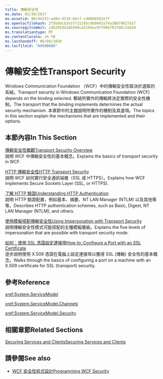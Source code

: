 ```yaml
---
title: 傳輸安全性
ms.date: 03/30/2017
ms.assetid: 86c94153-e48d-4539-b6cf-cd8060582e7f
ms.openlocfilehash: 2f5b8dcb2e37f31195c9b0845a79a38679027a5f
ms.sourcegitcommit: cdb295dd1db589ce5169ac9ff096f01fd0c2da9d
ms.translationtype: MT
ms.contentlocale: zh-TW
ms.lasthandoff: 06/09/2020
ms.locfileid: "84598680"
---
```

# <a name="transport-security"></a><span data-ttu-id="429a1-102">傳輸安全性</span><span class="sxs-lookup"><span data-stu-id="429a1-102">Transport Security</span></span>
<span data-ttu-id="429a1-103">Windows Communication Foundation （WCF）中的傳輸安全性取決於選取的系結。</span><span class="sxs-lookup"><span data-stu-id="429a1-103">Transport security in Windows Communication Foundation (WCF) depends on the binding selected.</span></span> <span data-ttu-id="429a1-104">繫結所實作的傳輸將決定實際的安全性機制。</span><span class="sxs-lookup"><span data-stu-id="429a1-104">The transport that the binding implements determines the actual security mechanism.</span></span> <span data-ttu-id="429a1-105">本章節中的主題說明所實作的機制及其選項。</span><span class="sxs-lookup"><span data-stu-id="429a1-105">The topics in this section explain the mechanisms that are implemented and their options.</span></span>  
  
## <a name="in-this-section"></a><span data-ttu-id="429a1-106">本節內容</span><span class="sxs-lookup"><span data-stu-id="429a1-106">In This Section</span></span>  
 [<span data-ttu-id="429a1-107">傳輸安全性概觀</span><span class="sxs-lookup"><span data-stu-id="429a1-107">Transport Security Overview</span></span>](transport-security-overview.md)  
 <span data-ttu-id="429a1-108">說明 WCF 中傳輸安全性的基本概念。</span><span class="sxs-lookup"><span data-stu-id="429a1-108">Explains the basics of transport security in WCF.</span></span>  
  
 [<span data-ttu-id="429a1-109">HTTP 傳輸安全性</span><span class="sxs-lookup"><span data-stu-id="429a1-109">HTTP Transport Security</span></span>](http-transport-security.md)  
 <span data-ttu-id="429a1-110">說明 WCF 如何實行安全通訊端層（SSL 或 HTTPS）。</span><span class="sxs-lookup"><span data-stu-id="429a1-110">Explains how WCF implements Secure Sockets Layer (SSL, or HTTPS).</span></span>  
  
 [<span data-ttu-id="429a1-111">了解 HTTP 驗證</span><span class="sxs-lookup"><span data-stu-id="429a1-111">Understanding HTTP Authentication</span></span>](understanding-http-authentication.md)  
 <span data-ttu-id="429a1-112">說明 HTTP 驗證配置，例如基本、摘要、NT LAN Manager (NTLM) 以及其他等等。</span><span class="sxs-lookup"><span data-stu-id="429a1-112">Describes HTTP authentication schemes, such as Basic, Digest, NT LAN Manager (NTLM), and others.</span></span>  
  
 [<span data-ttu-id="429a1-113">使用模擬搭配傳輸安全性</span><span class="sxs-lookup"><span data-stu-id="429a1-113">Using Impersonation with Transport Security</span></span>](using-impersonation-with-transport-security.md)  
 <span data-ttu-id="429a1-114">說明傳輸安全性模式可能搭配的五種模擬層級。</span><span class="sxs-lookup"><span data-stu-id="429a1-114">Explains the five levels of impersonation that are possible with transport security mode.</span></span>  
  
 [<span data-ttu-id="429a1-115">如何：使用 SSL 憑證設定連接埠</span><span class="sxs-lookup"><span data-stu-id="429a1-115">How to: Configure a Port with an SSL Certificate</span></span>](how-to-configure-a-port-with-an-ssl-certificate.md)  
 <span data-ttu-id="429a1-116">逐步說明使用 X.509 憑證在電腦上設定連接埠以獲得 SSL (傳輸) 安全性的基本概念。</span><span class="sxs-lookup"><span data-stu-id="429a1-116">Walks through the basics of configuring a port on a machine with an X.509 certificate for SSL (transport) security.</span></span>  
  
## <a name="reference"></a><span data-ttu-id="429a1-117">參考</span><span class="sxs-lookup"><span data-stu-id="429a1-117">Reference</span></span>  
 <xref:System.ServiceModel>  
  
 <xref:System.ServiceModel.Channels>  
  
 <xref:System.ServiceModel.Security>  
  
## <a name="related-sections"></a><span data-ttu-id="429a1-118">相關章節</span><span class="sxs-lookup"><span data-stu-id="429a1-118">Related Sections</span></span>  
 [<span data-ttu-id="429a1-119">Securing Services and Clients</span><span class="sxs-lookup"><span data-stu-id="429a1-119">Securing Services and Clients</span></span>](securing-services-and-clients.md)  
  
## <a name="see-also"></a><span data-ttu-id="429a1-120">請參閱</span><span class="sxs-lookup"><span data-stu-id="429a1-120">See also</span></span>

- [<span data-ttu-id="429a1-121">WCF 安全性程式設計</span><span class="sxs-lookup"><span data-stu-id="429a1-121">Programming WCF Security</span></span>](programming-wcf-security.md)
